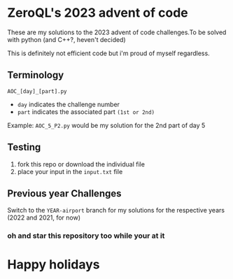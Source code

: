 # ZeroQL's 2023 advent of code
These are my solutions to the 2023 advent of code challenges.To be solved with python (and C++?, heven't decided)

This is definitely not efficient code but i'm proud of myself regardless.

## Terminology
```AOC_[day]_[part].py```
- ``day`` indicates the challenge number
- ``part`` indicates the associated part ``(1st or 2nd)``

Example: ``AOC_5_P2.py`` would be my solution for the 2nd part of day 5

## Testing

1. fork this repo or download the individual file
2. place your input in the ``input.txt`` file

## Previous year Challenges

Switch to the ``YEAR-airport`` branch for my solutions for the respective years (2022 and 2021, for now)

### oh and star this repository too while your at it 

# Happy holidays
